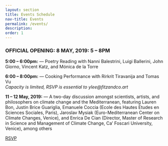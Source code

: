 ```yaml
---
layout: section
title: Events Schedule
nav-title: Events
permalink: /events/
description:
order: 1
---
```


<div class="padding-y-2 bg-base-lightest padding-105 tablet:padding-3 font-sans-sm tablet:font-sans-md display-inline-block radius-sm">
  <h3 class="font-sans-sm tablet:font-sans-lg text-light">OFFICIAL OPENING: 8 MAY, 2019: 5 – 8PM</h3>
  <p><strong>5:00 – 6:00pm:</strong> — Poetry Reading with Nanni Balestrini, Luigi Ballerini, John Giorno, Vincent Katz, and Mónica de la Torre</p>

  <p><strong>6:00 – 8:00pm:</strong> — Cooking Performance with Rirkrit Tiravanija and Tomas Vu<br/><em>Capacity is limited, RSVP is essential to ylee@fitzandco.art</em></p>

  <p><strong>11 – 12 May, 2019:</strong> — A two-day discussion amongst scientists, artists, and philosophers on climate change and the Mediterranean, featuring Lauren Bon, Justin Brice Guariglia, Emanuele Coccia (Ecole des Hautes Etudes en Sciences Sociales, Paris), Jaroslav Mysiak (Euro-Mediterranean Center on Climate Changes, Venice), and Enrica De Cian (Director, Master of Research in Science and Management of Climate Change, Ca’ Foscari University, Venice), among others</p>
  <a href="#" class="">RSVP</a>
</div>
